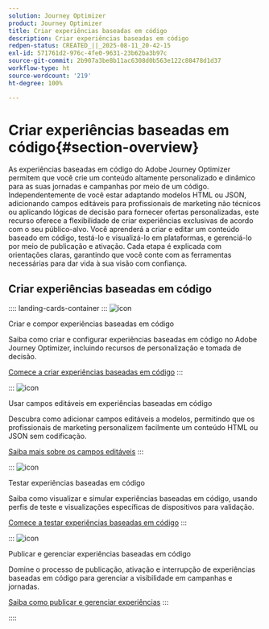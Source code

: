 ```yaml
---
solution: Journey Optimizer
product: Journey Optimizer
title: Criar experiências baseadas em código
description: Criar experiências baseadas em código
redpen-status: CREATED_||_2025-08-11_20-42-15
exl-id: 571761d2-976c-4fe0-9631-23b62ba3b97c
source-git-commit: 2b907a3be8b11ac6308d0b563e122c88478d1d37
workflow-type: ht
source-wordcount: '219'
ht-degree: 100%

---
```


# Criar experiências baseadas em código{#section-overview}

As experiências baseadas em código do Adobe Journey Optimizer permitem que você crie um conteúdo altamente personalizado e dinâmico para as suas jornadas e campanhas por meio de um código. Independentemente de você estar adaptando modelos HTML ou JSON, adicionando campos editáveis para profissionais de marketing não técnicos ou aplicando lógicas de decisão para fornecer ofertas personalizadas, este recurso oferece a flexibilidade de criar experiências exclusivas de acordo com o seu público-alvo. Você aprenderá a criar e editar um conteúdo baseado em código, testá-lo e visualizá-lo em plataformas, e gerenciá-lo por meio de publicação e ativação. Cada etapa é explicada com orientações claras, garantindo que você conte com as ferramentas necessárias para dar vida à sua visão com confiança.

## Criar experiências baseadas em código

:::: landing-cards-container
:::
![icon](https://cdn.experienceleague.adobe.com/icons/code-branch.svg)

Criar e compor experiências baseadas em código

Saiba como criar e configurar experiências baseadas em código no Adobe Journey Optimizer, incluindo recursos de personalização e tomada de decisão.

[Comece a criar experiências baseadas em código](../using/code-based/create-code-based.md)
:::

:::
![icon](https://cdn.experienceleague.adobe.com/icons/list-check.svg)

Usar campos editáveis em experiências baseadas em código

Descubra como adicionar campos editáveis a modelos, permitindo que os profissionais de marketing personalizem facilmente um conteúdo HTML ou JSON sem codificação.

[Saiba mais sobre os campos editáveis](../using/code-based/code-based-form-fields.md)
:::

:::
![icon](https://cdn.experienceleague.adobe.com/icons/gear.svg)

Testar experiências baseadas em código

Saiba como visualizar e simular experiências baseadas em código, usando perfis de teste e visualizações específicas de dispositivos para validação.

[Comece a testar experiências baseadas em código](../using/code-based/test-code-based.md)
:::

:::
![icon](https://cdn.experienceleague.adobe.com/icons/circle-play.svg)

Publicar e gerenciar experiências baseadas em código

Domine o processo de publicação, ativação e interrupção de experiências baseadas em código para gerenciar a visibilidade em campanhas e jornadas.

[Saiba como publicar e gerenciar experiências](../using/code-based/publish-code-based.md)
:::

::::
